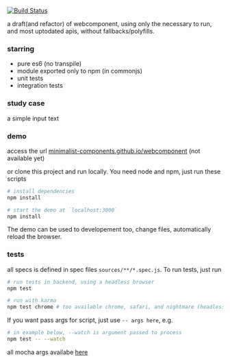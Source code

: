 [![Build Status](https://travis-ci.org/minimalist-components/webcomponent.svg?branch=master)](https://travis-ci.org/minimalist-components/webcomponent)

a draft(and refactor) of webcomponent, using only the necessary to run, and most uptodated apis, without fallbacks/polyfills.

### starring

- pure es6 (no transpile)
- module exported only to npm (in commonjs)
- unit tests
- integration tests

### study case

a simple input text


### demo

access the url [minimalist-components.github.io/webcomponent](http://minimalist-components.github.io/webcomponent) (not available yet)

or clone this project and run locally. You need node and npm, just run these scripts

```sh
# install dependencies
npm install
```

```sh
# start the demo at `localhost:3000`
npm install
```

The demo can be used to developement too, change files, automatically reload the browser.

### tests

all specs is defined in spec files `sources/**/*.spec.js`.
To run tests, just run

```sh
# run tests in backend, using a headless browser
npm test
```

```sh
# run with karma
npm test chrome # too available chrome, safari, and nightmare (headless)
```

If you want pass args for script, just use `-- args here`, e.g.

```sh
# in example below, --watch is argument passed to process
npm test -- --watch
```

all mocha args availabe [here](https://mochajs.org/#usage)

